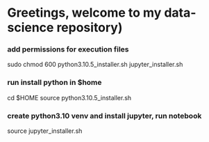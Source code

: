 # Greetings, welcome to my data-science repository)

### add permissions for execution files
sudo chmod 600 python3.10.5_installer.sh jupyter_installer.sh

### run install python in $home
cd $HOME
source python3.10.5_installer.sh

### create python3.10 venv and install jupyter, run notebook
source jupyter_installer.sh
